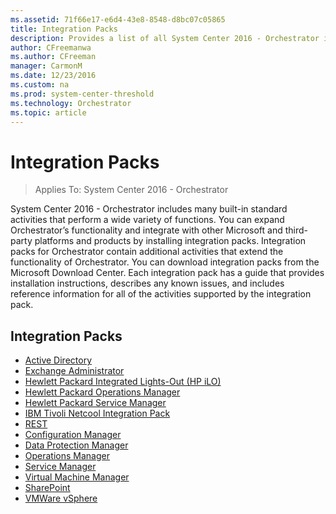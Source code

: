 ```yaml
---
ms.assetid: 71f66e17-e6d4-43e8-8548-d8bc07c05865
title: Integration Packs
description: Provides a list of all System Center 2016 - Orchestrator integration packs.
author: CFreemanwa
ms.author: CFreeman
manager: CarmonM
ms.date: 12/23/2016
ms.custom: na
ms.prod: system-center-threshold
ms.technology: Orchestrator
ms.topic: article
---
```


# Integration Packs

>Applies To: System Center 2016 - Orchestrator

System Center 2016 - Orchestrator includes many built-in standard activities that perform a wide variety of functions. You can expand Orchestrator’s functionality and integrate with other Microsoft and third-party platforms and products by installing integration packs. Integration packs for Orchestrator contain additional activities that extend the functionality of Orchestrator.
You can download integration packs from the Microsoft Download Center. Each integration pack has a guide that provides installation instructions, describes any known issues, and includes reference information for all of the activities supported by the integration pack.

## Integration Packs

- [Active Directory](../../orchestrator/active-directory-integration-pack.md)
- [Exchange Administrator](../../orchestrator/exchange-admin-integration-pack.md)
- [Hewlett Packard Integrated Lights-Out (HP iLO)](../../orchestrator/hp-ilo-and-oa-integration-pack.md)
- [Hewlett Packard Operations Manager](hp-operations-manager-integration-pack.md)
- [Hewlett Packard Service Manager](hp-service-manager-integration-pack.md)
- [IBM Tivoli Netcool Integration Pack](tivoli-netcool-omnibus-integration-pack.md)
- [REST](representational-state-transfer-rest-integration-pack.md)
- [Configuration Manager](configuration-manager-integration-pack.md)
- [Data Protection Manager](integration-pack-for-data-protection-manager.md)
- [Operations Manager](integration-pack-for-operations-manager.md)
- [Service Manager](integration-pack-for-service-manager.md)
- [Virtual Machine Manager](integration-pack-for-virtual-machine-manager.md)
- [SharePoint](integration-pack-for-microsoft-sharepoint.md)
- [VMWare vSphere](vsphere-integration-pack.md)
